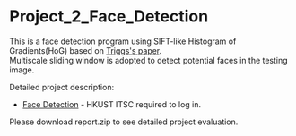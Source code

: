 # Project_2_Face_Detection
This is a face detection program using SIFT-like Histogram of Gradients(HoG) based on [Triggs's paper](https://course.cse.ust.hk/comp5421/Password_Only/projects/faces/dalal_triggs_cvpr_2005.pdf).<br>
Multiscale sliding window is adopted to detect potential faces in the testing image.

Detailed project description:
* [Face Detection](https://course.cse.ust.hk/comp5421/Password_Only/projects/faces/index.html) - HKUST ITSC required to log in. <br />

Please download report.zip to see detailed project evaluation.
